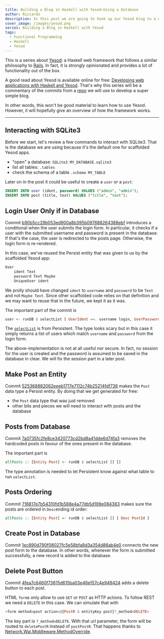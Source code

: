 ```yaml
---
title: Building a Blog in Haskell with Yesod–Using a Database
author: Riccardo
description: In this post we are going to hook up our Yesod blog to a database
cover_image: /images/yesod.png
series: Building a Blog in Haskell with Yesod
tags:
  - Functional Programming
  - Haskell
  - Yesod
---
```


This is a series about [Yesod](https://www.yesodweb.com/): a Haskell web framework that follows a similar philosophy to [Rails](https://rubyonrails.org/). In fact, it is strongly opinionated and provides a lot of functionality out of the box.

A good read about Yesod is available online for free: [Developing web applications with Haskell and Yesod](https://www.yesodweb.com/book). That's why this series will be a commentary of the commits from a [repo](https://github.com/3v0k4/yesod-blog) we will use to develop a super simple blog.

In other words, this won't be good material to learn how to use Yesod. However, it will hopefully give an overview of how the framework works.

---

## Interacting with SQLite3

Before we start, let's review a few commands to interact with SQLite3. That is the database we are using because it's the default one for scaffolded Yesod apps.

- "open" a database: `SQLite3 MY_DATABASE.sqlite3`
- list all tables: `.tables`
- check the schema of a table `.schema MY_TABLE`

Later on in the post it could be useful to create a `user` or a `post`:

```sql
INSERT INTO user (ident, password) VALUES ("admin", "admin");
INSERT INTO post (title, text) VALUES ("title", "text");
```

## Login User Only if in Database

Commit [b90b5cc29b053ed900a8b395b097688264388ebf](https://github.com/3v0k4/yesod-blog/commit/b90b5cc29b053ed900a8b395b097688264388ebf) introduces a conditional when the user submits the login form. In particular, it checks if a user with the submitted username and password is present in the database. If that's the case, the user is redirected to the posts page. Otherwise, the login form is re-rendered.

In this case, we've reused the Persist entity that was given to us by the scaffolded Yesod app:

```bash
User
    ident Text
    password Text Maybe
    UniqueUser ident
```

We prolly should have changed `ident` to `username` and `password` to be `Text` and not `Maybe Text`. Since other scaffolded code relies on that definition and we may want to reuse that in the future, we kept it as it was.

The important part of the commit is

```hs
user <- runDB $ selectList [ UserIdent ==. username login, UserPassword ==. Just (password login) ] []
```

The [`selectList`](https://hackage.haskell.org/package/persistent-2.10.0/docs/Database-Persist-Class.html#v:selectList) is from Persistent. The type looks scary but in this case it simply returns a list of users which match `username` and `password` from the login form.

The above-implementation is not at all useful nor secure. In fact, no session for the user is created and the password is assumed to be saved in the database in clear. We will fix the session part in a later post.

## Make Post an Entity

Commit [525368882062eeeb1717e7112c74b25214fdf736](https://github.com/3v0k4/yesod-blog/commit/525368882062eeeb1717e7112c74b25214fdf736) makes the `Post` data type a Persist entity. By doing that we get generated for free:

- the `Post` data type that was just removed
- other bits and pieces we will need to interact with posts and the database

## Posts from Database

Commit [7a0735fc2fe8ce3420773cd2bd8a41dde6d74fa3](https://github.com/3v0k4/yesod-blog/commit/7a0735fc2fe8ce3420773cd2bd8a41dde6d74fa3) removes the hardcoded posts in favour of the ones present in the database.

The important part is

```hs
allPosts :: [Entity Post] <- runDB $ selectList [] []
```

The type annotation is needed to let Persistent know against what table to run `selectList`.

## Posts Ordering

Commit [716817e7b54310fd1b588e4a77db5d199e084383](https://github.com/3v0k4/yesod-blog/commit/716817e7b54310fd1b588e4a77db5d199e084383) makes sure the posts are ordered in `Desc`ending id order:

```hs
allPosts :: [Entity Post] <- runDB $ selectList [] [ Desc PostId ]
```

## Create Post in Database

Commit [1ec890d790f08027fc5e58bfa8d3a354d86ab4e0](https://github.com/3v0k4/yesod-blog/commit/1ec890d790f08027fc5e58bfa8d3a354d86ab4e0) connects the new post form to the database. In other words, whenever the form is submitted successfully, a new record is added to the database.

## Delete Post Button

Commit [4fea7c6460f73615d615ba03e46e157c4e949424](https://github.com/3v0k4/yesod-blog/commit/4fea7c6460f73615d615ba03e46e157c4e949424) adds a delete button to each post.

HTML `form`s only allow to use `GET` or `POST` as HTTP actions. To follow REST we need a `DELETE` in this case. We can simulate that with

```hs
<form method=post action=@{PostR $ entityKey post}?_method=DELETE>
```

The key part is `?_method=DELETE`. With that url parameter, the form will be routed to `deletePostR` instead of `postPostR`. That happens thanks to [Network.Wai.Middleware.MethodOverride](https://stackoverflow.com/questions/22902419/yesod-put-and-delete-using-hidden-method-parameter/22903897#answer-22903897).
